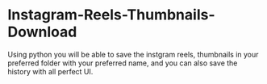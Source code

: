 # Instagram-Reels-Thumbnails-Download
Using python you will be able to save the instgram reels, thumbnails in your preferred folder with your preferred name, and you can also save the history with all perfect UI.
